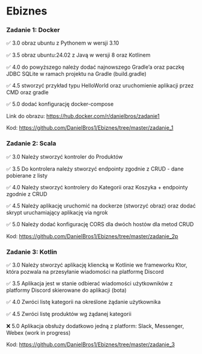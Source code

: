 # Ebiznes 



### Zadanie 1: Docker

✅ 3.0 obraz ubuntu z Pythonem w wersji 3.10

✅ 3.5 obraz ubuntu:24.02 z Javą w wersji 8 oraz Kotlinem

✅ 4.0 do powyższego należy dodać najnowszego Gradle’a oraz paczkę JDBC
SQLite w ramach projektu na Gradle (build.gradle)

✅ 4.5 stworzyć przykład typu HelloWorld oraz uruchomienie aplikacji
przez CMD oraz gradle

✅ 5.0 dodać konfigurację docker-compose

Link do obrazu: https://hub.docker.com/r/danielbros/zadanie1

Kod: https://github.com/DanielBros1/Ebiznes/tree/master/zadanie_1

### Zadanie 2: Scala
✅ 3.0 Należy stworzyć kontroler do Produktów

✅ 3.5 Do kontrolera należy stworzyć endpointy zgodnie z CRUD - dane pobierane z listy

✅ 4.0 Należy stworzyć kontrolery do Kategorii oraz Koszyka + endpointy zgodnie z CRUD

✅ 4.5 Należy aplikację uruchomić na dockerze (stworzyć obraz) oraz dodać skrypt uruchamiający aplikację via ngrok

✅ 5.0 Należy dodać konfigurację CORS dla dwóch hostów dla metod CRUD

Kod: https://github.com/DanielBros1/Ebiznes/tree/master/zadanie_2p

### Zadanie 3: Kotlin

✅ 3.0 Należy stworzyć aplikację kliencką w Kotlinie we frameworku Ktor, która pozwala na przesyłanie wiadomości na platformę Discord

✅ 3.5 Aplikacja jest w stanie odbierać wiadomości użytkowników z platformy Discord skierowane do aplikacji (bota)

✅ 4.0 Zwróci listę kategorii na określone żądanie użytkownika

✅ 4.5 Zwróci listę produktów wg żądanej kategorii

❌ 5.0 Aplikacja obsłuży dodatkowo jedną z platform: Slack, Messenger, Webex (work in progress)

Kod: https://github.com/DanielBros1/Ebiznes/tree/master/zadanie_3





